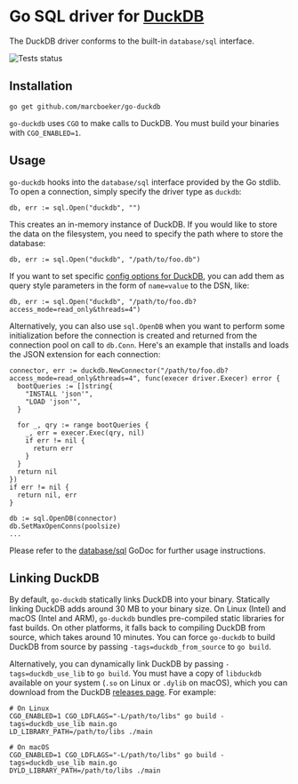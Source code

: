 # Go SQL driver for [DuckDB](https://github.com/duckdb/duckdb)

The DuckDB driver conforms to the built-in `database/sql` interface.

![Tests status](https://github.com/marcboeker/go-duckdb/actions/workflows/tests.yaml/badge.svg)

## Installation

```
go get github.com/marcboeker/go-duckdb
```

`go-duckdb` uses `CGO` to make calls to DuckDB. You must build your binaries with `CGO_ENABLED=1`.

## Usage

`go-duckdb` hooks into the `database/sql` interface provided by the Go stdlib. To open a connection, simply specify the driver type as `duckdb`:

```
db, err := sql.Open("duckdb", "")
```

This creates an in-memory instance of DuckDB. If you would like to store the data on the filesystem, you need to specify the path where to store the database:

```
db, err := sql.Open("duckdb", "/path/to/foo.db")
```

If you want to set specific [config options for DuckDB](https://duckdb.org/docs/sql/configuration), you can add them as query style parameters in the form of `name=value` to the DSN, like:

```
db, err := sql.Open("duckdb", "/path/to/foo.db?access_mode=read_only&threads=4")
```

Alternatively, you can also use `sql.OpenDB` when you want to perform some initialization before the connection is created and returned from the connection pool on call to `db.Conn`.
Here's an example that installs and loads the JSON extension for each connection:

```
connector, err := duckdb.NewConnector("/path/to/foo.db?access_mode=read_only&threads=4", func(execer driver.Execer) error {
  bootQueries := []string{
    "INSTALL 'json'",
    "LOAD 'json'",
  }

  for _, qry := range bootQueries {
    _, err = execer.Exec(qry, nil)
    if err != nil {
      return err
    }
  }
  return nil
})
if err != nil {
  return nil, err
}

db := sql.OpenDB(connector)
db.SetMaxOpenConns(poolsize)
...
```

Please refer to the [database/sql](https://godoc.org/database/sql) GoDoc for further usage instructions.

## Linking DuckDB

By default, `go-duckdb` statically links DuckDB into your binary. Statically linking DuckDB adds around 30 MB to your binary size. On Linux (Intel) and macOS (Intel and ARM), `go-duckdb` bundles pre-compiled static libraries for fast builds. On other platforms, it falls back to compiling DuckDB from source, which takes around 10 minutes. You can force `go-duckdb` to build DuckDB from source by passing `-tags=duckdb_from_source` to `go build`.

Alternatively, you can dynamically link DuckDB by passing `-tags=duckdb_use_lib` to `go build`. You must have a copy of `libduckdb` available on your system (`.so` on Linux or `.dylib` on macOS), which you can download from the DuckDB [releases page](https://github.com/duckdb/duckdb/releases). For example:

```
# On Linux
CGO_ENABLED=1 CGO_LDFLAGS="-L/path/to/libs" go build -tags=duckdb_use_lib main.go
LD_LIBRARY_PATH=/path/to/libs ./main

# On macOS
CGO_ENABLED=1 CGO_LDFLAGS="-L/path/to/libs" go build -tags=duckdb_use_lib main.go
DYLD_LIBRARY_PATH=/path/to/libs ./main
```
